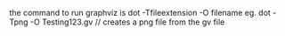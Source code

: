 the command to run graphviz is dot -Tfileextension -O filename
eg. dot -Tpng -O Testing123.gv // creates a png file from the gv file
